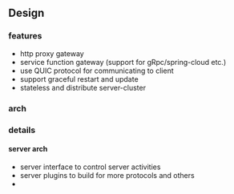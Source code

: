 ## Design

### features

* http proxy gateway
* service function gateway (support for gRpc/spring-cloud etc.)
* use QUIC protocol for communicating to client
* support graceful restart and update
* stateless and distribute server-cluster



### arch



### details

#### server arch

* server interface to control server activities
* server plugins to build for more protocols and others
* 
